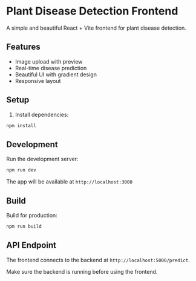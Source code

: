 # Plant Disease Detection Frontend

A simple and beautiful React + Vite frontend for plant disease detection.

## Features

- Image upload with preview
- Real-time disease prediction
- Beautiful UI with gradient design
- Responsive layout

## Setup

1. Install dependencies:
```bash
npm install
```

## Development

Run the development server:
```bash
npm run dev
```

The app will be available at `http://localhost:3000`

## Build

Build for production:
```bash
npm run build
```

## API Endpoint

The frontend connects to the backend at `http://localhost:5000/predict`.

Make sure the backend is running before using the frontend.
